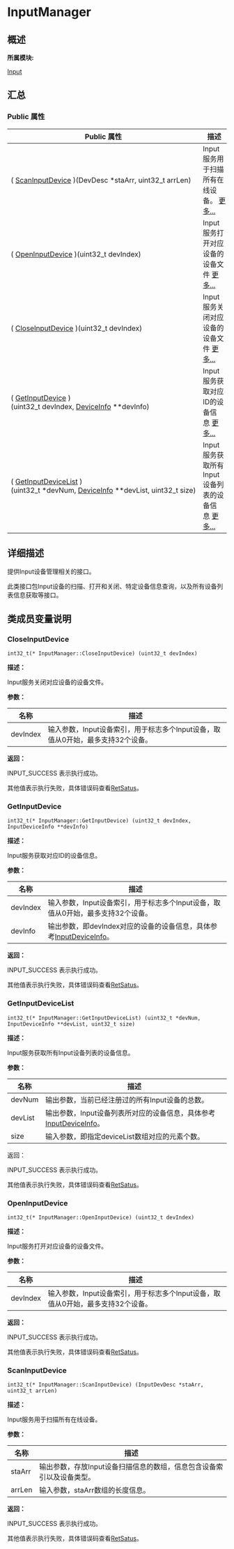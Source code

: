 # InputManager


## **概述**

**所属模块:**

[Input](_input.md)


## **汇总**


### Public 属性

  | Public&nbsp;属性 | 描述 | 
| -------- | -------- |
| (&nbsp;[ScanInputDevice](#scaninputdevice)&nbsp;)(DevDesc&nbsp;\*staArr,&nbsp;uint32_t&nbsp;arrLen) | Input服务用于扫描所有在线设备。&nbsp;[更多...](#scaninputdevice) | 
| (&nbsp;[OpenInputDevice](#openinputdevice)&nbsp;)(uint32_t&nbsp;devIndex) | Input服务打开对应设备的设备文件&nbsp;[更多...](#openinputdevice) | 
| (&nbsp;[CloseInputDevice](#closeinputdevice)&nbsp;)(uint32_t&nbsp;devIndex) | Input服务关闭对应设备的设备文件&nbsp;[更多...](#closeinputdevice) | 
| (&nbsp;[GetInputDevice](#getinputdevice)&nbsp;)(uint32_t&nbsp;devIndex,&nbsp;[DeviceInfo](_device_info.md)&nbsp;\*\*devInfo) | Input服务获取对应ID的设备信息&nbsp;[更多...](#getinputdevice) | 
| (&nbsp;[GetInputDeviceList](#getinputdevicelist)&nbsp;)(uint32_t&nbsp;\*devNum,&nbsp;[DeviceInfo](_device_info.md)&nbsp;\*\*devList,&nbsp;uint32_t&nbsp;size) | Input服务获取所有Input设备列表的设备信息&nbsp;[更多...](#getinputdevicelist) | 


## **详细描述**

提供Input设备管理相关的接口。

此类接口包Input设备的扫描、打开和关闭、特定设备信息查询，以及所有设备列表信息获取等接口。


## **类成员变量说明**


### CloseInputDevice

  
```
int32_t(* InputManager::CloseInputDevice) (uint32_t devIndex)
```

**描述：**

Input服务关闭对应设备的设备文件。

**参数：**

  | 名称 | 描述 | 
| -------- | -------- |
| devIndex | 输入参数，Input设备索引，用于标志多个Input设备，取值从0开始，最多支持32个设备。| 

**返回：**

INPUT_SUCCESS 表示执行成功。

其他值表示执行失败，具体错误码查看[RetSatus](_input.md#retstatus)。


### GetInputDevice

  
```
int32_t(* InputManager::GetInputDevice) (uint32_t devIndex, InputDeviceInfo **devInfo)
```

**描述：**

Input服务获取对应ID的设备信息。

**参数：**

  | 名称 | 描述 | 
| -------- | -------- |
| devIndex | 输入参数，Input设备索引，用于标志多个Input设备，取值从0开始，最多支持32个设备。 | 
| devInfo | 输出参数，即devIndex对应的设备的设备信息，具体参考[InputDeviceInfo](_device_info.md)。 | 

**返回：**

INPUT_SUCCESS 表示执行成功。

其他值表示执行失败，具体错误码查看[RetSatus](_input.md#retstatus)。


### GetInputDeviceList

  
```
int32_t(* InputManager::GetInputDeviceList) (uint32_t *devNum, InputDeviceInfo **devList, uint32_t size)
```

**描述：**

Input服务获取所有Input设备列表的设备信息。

**参数：**

  | 名称 | 描述 | 
| -------- | -------- |
| devNum | 输出参数，当前已经注册过的所有Input设备的总数。 | 
| devList | 输出参数，Input设备列表所对应的设备信息，具体参考[InputDeviceInfo](_device_info.md)。 | 
| size | 输入参数，即指定deviceList数组对应的元素个数。| 

返回：

INPUT_SUCCESS 表示执行成功。

其他值表示执行失败，具体错误码查看[RetSatus](_input.md#retstatus)。


### OpenInputDevice

  
```
int32_t(* InputManager::OpenInputDevice) (uint32_t devIndex)
```

**描述：**

Input服务打开对应设备的设备文件。

**参数：**

  | 名称 | 描述 | 
| -------- | -------- |
| devIndex | 输入参数，Input设备索引，用于标志多个Input设备，取值从0开始，最多支持32个设备。 | 

**返回：**

INPUT_SUCCESS 表示执行成功。

其他值表示执行失败，具体错误码查看[RetSatus](_input.md#retstatus)。


### ScanInputDevice

  
```
int32_t(* InputManager::ScanInputDevice) (InputDevDesc *staArr, uint32_t arrLen)
```

**描述：**

Input服务用于扫描所有在线设备。

**参数：**

  | 名称 | 描述 | 
| -------- | -------- |
| staArr | 输出参数，存放Input设备扫描信息的数组，信息包含设备索引以及设备类型。 | 
| arrLen | 输入参数，staArr数组的长度信息。 | 

**返回：**

INPUT_SUCCESS 表示执行成功。

其他值表示执行失败，具体错误码查看[RetSatus](_input.md#retstatus)。
